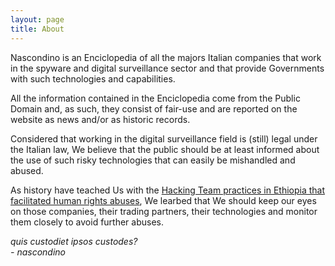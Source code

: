 ```yaml
---
layout: page
title: About
---
```


Nascondino is an Enciclopedia of all the majors Italian companies that work in the spyware and digital surveillance sector and that provide Governments with such technologies and capabilities.

All the information contained in the Enciclopedia come from the Public Domain and, as such, they consist of fair-use and are reported on the website as news and/or as historic records.

Considered that working in the digital surveillance field is (still) legal under the Italian law, We believe that the public should be at least informed about the use of such risky technologies that can easily be mishandled and abused.

As history have teached Us with the <a href="https://www.hrw.org/news/2015/08/13/ethiopia-hacking-team-lax-evidence-abuse">Hacking Team practices in Ethiopia that facilitated human rights abuses</a>, We learbed that We should keep our eyes on those companies, their trading partners, their technologies and monitor them closely to avoid further abuses.

<quote><i>quis custodiet ipsos custodes?
<br>- nascondino</i></quote>
